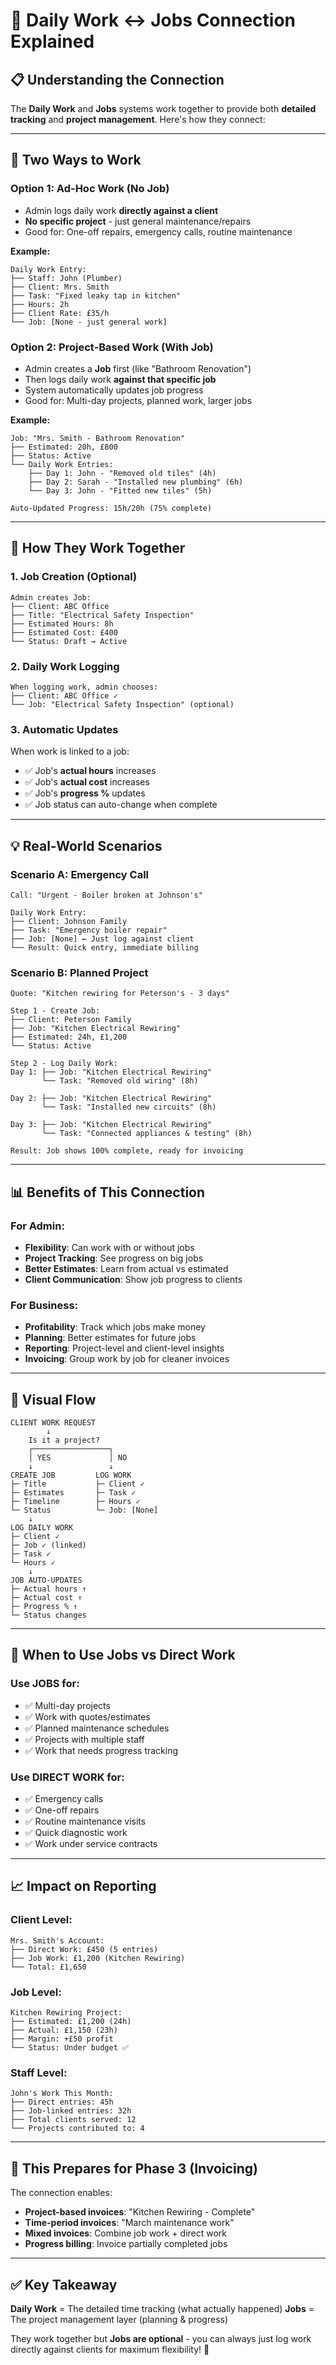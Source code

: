 # 🔗 Daily Work ↔ Jobs Connection Explained

## 📋 **Understanding the Connection**

The **Daily Work** and **Jobs** systems work together to provide both **detailed tracking** and **project management**. Here's how they connect:

---

## 🎯 **Two Ways to Work**

### **Option 1: Ad-Hoc Work (No Job)**
- Admin logs daily work **directly against a client**
- **No specific project** - just general maintenance/repairs
- Good for: One-off repairs, emergency calls, routine maintenance

**Example:**
```
Daily Work Entry:
├── Staff: John (Plumber)
├── Client: Mrs. Smith  
├── Task: "Fixed leaky tap in kitchen"
├── Hours: 2h
├── Client Rate: £35/h
└── Job: [None - just general work]
```

### **Option 2: Project-Based Work (With Job)**
- Admin creates a **Job** first (like "Bathroom Renovation")
- Then logs daily work **against that specific job**
- System automatically updates job progress
- Good for: Multi-day projects, planned work, larger jobs

**Example:**
```
Job: "Mrs. Smith - Bathroom Renovation"
├── Estimated: 20h, £800
├── Status: Active
└── Daily Work Entries:
    ├── Day 1: John - "Removed old tiles" (4h)
    ├── Day 2: Sarah - "Installed new plumbing" (6h)  
    └── Day 3: John - "Fitted new tiles" (5h)
    
Auto-Updated Progress: 15h/20h (75% complete)
```

---

## 🔄 **How They Work Together**

### **1. Job Creation (Optional)**
```
Admin creates Job:
├── Client: ABC Office
├── Title: "Electrical Safety Inspection"
├── Estimated Hours: 8h
├── Estimated Cost: £400
└── Status: Draft → Active
```

### **2. Daily Work Logging**
```
When logging work, admin chooses:
├── Client: ABC Office ✓
└── Job: "Electrical Safety Inspection" (optional)
```

### **3. Automatic Updates**
When work is linked to a job:
- ✅ Job's **actual hours** increases
- ✅ Job's **actual cost** increases  
- ✅ Job's **progress %** updates
- ✅ Job status can auto-change when complete

---

## 💡 **Real-World Scenarios**

### **Scenario A: Emergency Call**
```
Call: "Urgent - Boiler broken at Johnson's"

Daily Work Entry:
├── Client: Johnson Family
├── Task: "Emergency boiler repair"  
├── Job: [None] ← Just log against client
└── Result: Quick entry, immediate billing
```

### **Scenario B: Planned Project**
```
Quote: "Kitchen rewiring for Peterson's - 3 days"

Step 1 - Create Job:
├── Client: Peterson Family
├── Job: "Kitchen Electrical Rewiring"
├── Estimated: 24h, £1,200
└── Status: Active

Step 2 - Log Daily Work:
Day 1: ├── Job: "Kitchen Electrical Rewiring"
       └── Task: "Removed old wiring" (8h)
       
Day 2: ├── Job: "Kitchen Electrical Rewiring"  
       └── Task: "Installed new circuits" (8h)
       
Day 3: ├── Job: "Kitchen Electrical Rewiring"
       └── Task: "Connected appliances & testing" (8h)

Result: Job shows 100% complete, ready for invoicing
```

---

## 📊 **Benefits of This Connection**

### **For Admin:**
- **Flexibility**: Can work with or without jobs
- **Project Tracking**: See progress on big jobs
- **Better Estimates**: Learn from actual vs estimated
- **Client Communication**: Show job progress to clients

### **For Business:**
- **Profitability**: Track which jobs make money
- **Planning**: Better estimates for future jobs
- **Reporting**: Project-level and client-level insights
- **Invoicing**: Group work by job for cleaner invoices

---

## 🎨 **Visual Flow**

```
CLIENT WORK REQUEST
        ↓
    Is it a project?
    ┌─────────────────┐
    │ YES             │ NO
    ↓                 ↓
CREATE JOB         LOG WORK
├─ Title           ├─ Client ✓
├─ Estimates       ├─ Task ✓  
├─ Timeline        ├─ Hours ✓
└─ Status          └─ Job: [None]
    ↓
LOG DAILY WORK
├─ Client ✓
├─ Job ✓ (linked)
├─ Task ✓
└─ Hours ✓
    ↓
JOB AUTO-UPDATES
├─ Actual hours ↑
├─ Actual cost ↑
├─ Progress % ↑
└─ Status changes
```

---

## 🤔 **When to Use Jobs vs Direct Work**

### **Use JOBS for:**
- ✅ Multi-day projects
- ✅ Work with quotes/estimates  
- ✅ Planned maintenance schedules
- ✅ Projects with multiple staff
- ✅ Work that needs progress tracking

### **Use DIRECT WORK for:**
- ✅ Emergency calls
- ✅ One-off repairs
- ✅ Routine maintenance visits
- ✅ Quick diagnostic work
- ✅ Work under service contracts

---

## 📈 **Impact on Reporting**

### **Client Level:**
```
Mrs. Smith's Account:
├── Direct Work: £450 (5 entries)
├── Job Work: £1,200 (Kitchen Rewiring)
└── Total: £1,650
```

### **Job Level:**
```
Kitchen Rewiring Project:
├── Estimated: £1,200 (24h)
├── Actual: £1,150 (23h)
├── Margin: +£50 profit
└── Status: Under budget ✅
```

### **Staff Level:**
```
John's Work This Month:
├── Direct entries: 45h
├── Job-linked entries: 32h  
├── Total clients served: 12
└── Projects contributed to: 4
```

---

## 🚀 **This Prepares for Phase 3 (Invoicing)**

The connection enables:
- **Project-based invoices**: "Kitchen Rewiring - Complete"
- **Time-period invoices**: "March maintenance work"  
- **Mixed invoices**: Combine job work + direct work
- **Progress billing**: Invoice partially completed jobs

---

## ✅ **Key Takeaway**

**Daily Work** = The detailed time tracking (what actually happened)
**Jobs** = The project management layer (planning & progress)

They work together but **Jobs are optional** - you can always just log work directly against clients for maximum flexibility! 🎯
